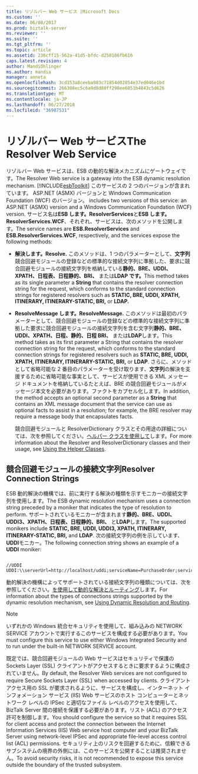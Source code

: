 ```yaml
---
title: リゾルバー Web サービス |Microsoft Docs
ms.custom: ''
ms.date: 06/08/2017
ms.prod: biztalk-server
ms.reviewer: ''
ms.suite: ''
ms.tgt_pltfrm: ''
ms.topic: article
ms.assetid: 236cff15-562a-41d5-bfdc-d250186fb616
caps.latest.revision: 4
author: MandiOhlinger
ms.author: mandia
manager: anneta
ms.openlocfilehash: 3cd153a8ceeba983c71854d02854e37ed046e1bd
ms.sourcegitcommit: 266308ec5c6a9d8d80ff298ee6051b4843c5d626
ms.translationtype: MT
ms.contentlocale: ja-JP
ms.lasthandoff: 06/27/2018
ms.locfileid: "36987531"
---
```

# <a name="the-resolver-web-service"></a><span data-ttu-id="8cd3f-102">リゾルバー Web サービス</span><span class="sxs-lookup"><span data-stu-id="8cd3f-102">The Resolver Web Service</span></span>
<span data-ttu-id="8cd3f-103">リゾルバー Web サービスは、ESB の動的な解決メカニズムにゲートウェイです。</span><span class="sxs-lookup"><span data-stu-id="8cd3f-103">The Resolver Web service is a gateway into the ESB dynamic resolution mechanism.</span></span> [!INCLUDE[esbToolkit](../includes/esbtoolkit-md.md)]<span data-ttu-id="8cd3f-104"> このサービスの 2 つのバージョンが含まれています。 ASP.NET (ASMX) バージョンと Windows Communication Foundation (WCF) のバージョン。</span><span class="sxs-lookup"><span data-stu-id="8cd3f-104"> includes two versions of this service: an ASP.NET (ASMX) version and a Windows Communication Foundation (WCF) version.</span></span> <span data-ttu-id="8cd3f-105">サービス名は**ESB します。ResolverServices**と**ESB します。ResolverServices.WCF**、それぞれ、サービスは、次のメソッドを公開します。</span><span class="sxs-lookup"><span data-stu-id="8cd3f-105">The service names are **ESB.ResolverServices** and **ESB.ResolverServices.WCF**, respectively, and the services expose the following methods:</span></span>  
  
- <span data-ttu-id="8cd3f-106">**解決します。**</span><span class="sxs-lookup"><span data-stu-id="8cd3f-106">**Resolve.**</span></span> <span data-ttu-id="8cd3f-107">このメソッドは、1 つのパラメーターとして、**文字列**競合回避モジュールの登録などの標準的な接続文字列に準拠した、要求に競合回避モジュールの接続文字列を格納している**静的、BRE、UDDI、XPATH、日程表、日程静的、BRI、** または**LDAP です。**</span><span class="sxs-lookup"><span data-stu-id="8cd3f-107">This method takes as its single parameter a **String** that contains the resolver connection string for the request, which conforms to the standard connection strings for registered resolvers such as **STATIC, BRE, UDDI, XPATH, ITINERARY, ITINERARY-STATIC, BRI,** or **LDAP.**</span></span>  
  
- <span data-ttu-id="8cd3f-108">**ResolveMessage します。**</span><span class="sxs-lookup"><span data-stu-id="8cd3f-108">**ResolveMessage.**</span></span> <span data-ttu-id="8cd3f-109">このメソッドは最初のパラメーターとして、競合回避モジュールの登録などの標準的な接続文字列に準拠した要求に競合回避モジュールの接続文字列を含む文字列**静的、BRE、UDDI、XPATH、日程、静的、日程 BRI、** または**LDAP**します。</span><span class="sxs-lookup"><span data-stu-id="8cd3f-109">This method takes as its first parameter a String that contains the resolver connection string for the request, which conforms to the standard connection strings for registered resolvers such as  **STATIC, BRE, UDDI, XPATH, ITINERARY, ITINERARY-STATIC, BRI,** or **LDAP**.</span></span> <span data-ttu-id="8cd3f-110">さらに、メソッドとして省略可能な 2 番目のパラメーターを受け取ります、**文字列**の解決を支援するために省略可能な事実として、サービスが使用できる XML メッセージ ドキュメントを格納しているたとえば、BRE の競合回避モジュールがメッセージ本文を必要があります。ファクトをカプセル化します。</span><span class="sxs-lookup"><span data-stu-id="8cd3f-110">In addition, the method accepts an optional second parameter as a **String** that contains an XML message document that the service can use as optional facts to assist in a resolution; for example, the BRE resolver may require a message body that encapsulates facts.</span></span>  
  
  <span data-ttu-id="8cd3f-111">競合回避モジュールと ResolverDictionary クラスとその用途の詳細については、次を参照してください。[ヘルパー クラスを使用して](../esb-toolkit/using-the-helper-classes.md)します。</span><span class="sxs-lookup"><span data-stu-id="8cd3f-111">For more information about the Resolver and ResolverDictionary classes and their usage, see [Using the Helper Classes](../esb-toolkit/using-the-helper-classes.md).</span></span>  
  
## <a name="resolver-connection-strings"></a><span data-ttu-id="8cd3f-112">競合回避モジュールの接続文字列</span><span class="sxs-lookup"><span data-stu-id="8cd3f-112">Resolver Connection Strings</span></span>  
 <span data-ttu-id="8cd3f-113">ESB 動的解決の機構では、前に実行する解決の種類を示すモニカーの接続文字列を使用します。</span><span class="sxs-lookup"><span data-stu-id="8cd3f-113">The ESB dynamic resolution mechanism uses a connection string preceded by a moniker that indicates the type of resolution to perform.</span></span> <span data-ttu-id="8cd3f-114">サポートされているモニカーが含まれます**静的、BRE、UDDI、UDDI3、XPATH、日程表、日程静的、BRI、** と**LDAP**します。</span><span class="sxs-lookup"><span data-stu-id="8cd3f-114">The supported monikers include **STATIC, BRE, UDDI, UDDI3, XPATH, ITINERARY, ITINERARY-STATIC, BRI,** and **LDAP**.</span></span> <span data-ttu-id="8cd3f-115">次の接続文字列の例を示しています、 **UDDI**モニカー。</span><span class="sxs-lookup"><span data-stu-id="8cd3f-115">The following connection string shows an example of a **UDDI** moniker:</span></span>  
  
```  
  
//UDDI  
UDDI:\\serverUrl=http://localhost/uddi;serviceName=PurchaseOrder;serviceProvider=Microsoft.Practices.ESB  
```  
  
 <span data-ttu-id="8cd3f-116">動的解決の機構によってサポートされている接続文字列の種類については、次を参照してください。[を使用して動的な解決とルーティング](../esb-toolkit/using-dynamic-resolution-and-routing.md)します。</span><span class="sxs-lookup"><span data-stu-id="8cd3f-116">For information about the types of connections strings supported by the dynamic resolution mechanism, see [Using Dynamic Resolution and Routing](../esb-toolkit/using-dynamic-resolution-and-routing.md).</span></span>  
  
> [!NOTE]
>  <span data-ttu-id="8cd3f-117">いずれかの Windows 統合セキュリティを使用して、組み込みの NETWORK SERVICE アカウントで実行するこのサービスを構成する必要があります。</span><span class="sxs-lookup"><span data-stu-id="8cd3f-117">You must configure this service to use either Windows Integrated Security and to run under the built-in NETWORK SERVICE account.</span></span>  
>   
>  <span data-ttu-id="8cd3f-118">既定では、競合回避モジュールの Web サービスはセキュリティで保護の Sockets Layer (SSL) クライアントがアクセスするときに要求するように構成されていません。</span><span class="sxs-lookup"><span data-stu-id="8cd3f-118">By default, the Resolver Web services are not configured to require Secure Sockets Layer (SSL) when accessed by clients.</span></span> <span data-ttu-id="8cd3f-119">クライアント アクセス用の SSL が要求されるように、サービスを構成し、インターネット インフォメーション サービス (IIS) Web サービスのホスト コンピューターとネットワーク レベルの IPSec と適切なファイル レベルのアクセスを使用して、BizTalk Server 間の接続を保護する必要があります。リスト (ACL) のアクセス許可を制御します。</span><span class="sxs-lookup"><span data-stu-id="8cd3f-119">You should configure the service so that it requires SSL for client access and protect the connection between the Internet Information Services (IIS) Web service host computer and your BizTalk Server using network-level IPSec and appropriate file-level access control list (ACL) permissions.</span></span> <span data-ttu-id="8cd3f-120">セキュリティ上のリスクを回避するために、信頼できるサブシステムの境界の外側には、このサービスを公開することは推奨されません。</span><span class="sxs-lookup"><span data-stu-id="8cd3f-120">To avoid security risks, it is not recommended to expose this service outside the boundary of the trusted subsystem.</span></span>